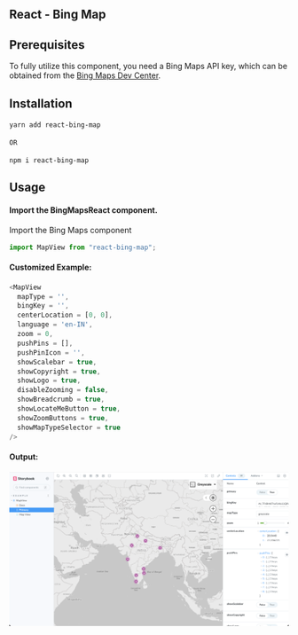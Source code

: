 ## React - Bing Map


## Prerequisites

To fully utilize this component, you need a Bing Maps API key, which can be obtained from the [Bing Maps Dev Center](https://www.bingmapsportal.com).

## Installation

```
yarn add react-bing-map

OR

npm i react-bing-map
```

## Usage

#### Import the BingMapsReact component.

Import the Bing Maps component

```ts
import MapView from "react-bing-map";
```

#### Customized Example:

```ts
<MapView
  mapType = '',
  bingKey = '',
  centerLocation = [0, 0],
  language = 'en-IN',
  zoom = 0,
  pushPins = [],
  pushPinIcon = '',
  showScalebar = true,
  showCopyright = true,
  showLogo = true,
  disableZooming = false,
  showBreadcrumb = true,
  showLocateMeButton = true,
  showZoomButtons = true,
  showMapTypeSelector = true
/>
```

#### Output:

![screenshot](/output1.png)
